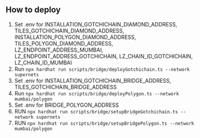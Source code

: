 ## How to deploy

1. Set .env for INSTALLATION_GOTCHICHAIN_DIAMOND_ADDRESS, TILES_GOTCHICHAIN_DIAMOND_ADDRESS, INSTALLATION_POLYGON_DIAMOND_ADDRESS, TILES_POLYGON_DIAMOND_ADDRESS, LZ_ENDPOINT_ADDRESS_MUMBAI, LZ_ENDPOINT_ADDRESS_GOTCHICHAIN, LZ_CHAIN_ID_GOTCHICHAIN, LZ_CHAIN_ID_MUMBAI
2. Run `npx hardhat run scripts/bridge/deployGotchichain.ts --network supernets`
3. Set .env for INSTALLATION_GOTCHICHAIN_BRIDGE_ADDRESS, TILES_GOTCHICHAIN_BRIDGE_ADDRESS
4. Run `npx hardhat run scripts/bridge/deployPolygon.ts --network mumbai/polygon`
5. Set .env for BRIDGE_POLYGON_ADDRESS
6. RUN `npx hardhat run scripts/bridge/setupBridgeGotchichain.ts --network supernets`
7.  RUN `npx hardhat run scripts/bridge/setupBridgePolygon.ts --network mumbai/polygon`
